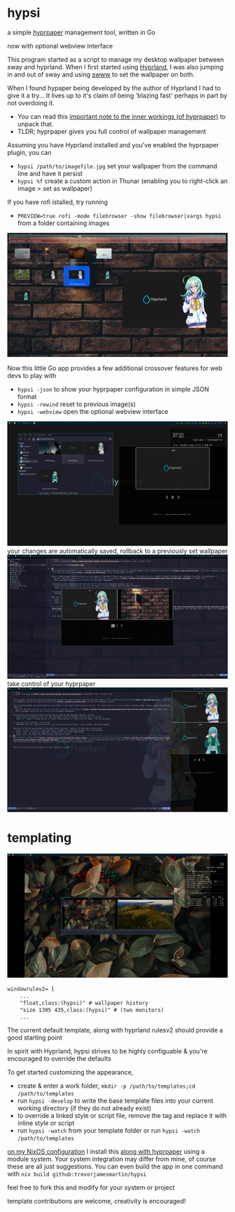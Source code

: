 # hypsi
a simple [hyprpaper](https://wiki.hyprland.org/Hypr-Ecosystem/hyprpaper/) management tool, written in Go

now with optional webview interface

This program started as a script to manage my desktop wallpaper between sway and hyprland. When I first started using [Hyprland](https://www.hyprland.org/), I was also jumping in and out of sway and using [swww](https://github.com/LGFae/swww) to set the wallpaper on both.

When I found hypaper being developed by the author of Hyprland I had to give it a try... It lives up to it's claim of being 'blazing fast' perhaps in part by not overdoing it.
- You can read this [important note to the inner workings (of hyprpaper)](https://github.com/hyprwm/hyprpaper#important-note-to-the-inner-workings) to unpack that.
- TLDR; hyprpaper gives you full control of wallpaper management

Assuming you have Hyprland installed and you've enabled the hyprpaper plugin, you can
- `hypsi /path/to/imagefile.jpg` set your wallpaper from the command line and have it persist
- `hypsi %f` create a custom action in Thunar (enabling you to right-click an image > set as wallpaper)

If you have rofi istalled, try running
- `PREVIEW=true rofi -mode filebrowser -show filebrowser|xargs hypsi` from a folder containing images

![rofi integration](./rofi-integration.jpg)

Now this little Go app provides a few additional crossover features for web devs to play with
- `hypsi -json` to show your hyprpaper configuration in simple JSON format
- `hypsi -rewind` reset to previous image(s)
- `hypsi -webview` open the optional webview interface

![screenshot 3](./screenshot3.jpg)
your changes are automatically saved, rollback to a previously set wallpaper
![screenshot 2](./screenshot2.jpg)
take control of your hyprpaper
![screenshot 1](./screenshot1.jpg)

# templating

![screenshot 4](./screenshot4.jpg)

    windowrulev2= [
        ...
        "float,class:(hypsi)" # wallpaper history
        "size 1305 435,class:(hypsi)" # (two monitors)
        ...

The current default template, along with hyprland rulesv2 should provide a good starting point

In spirit with Hyprland, hypsi strives to be highly configuable & you're encouraged to override the defaults

To get started customizing the appearance,
- create & enter a work folder, `mkdir -p /path/to/templates;cd /path/to/templates`
- run `hypsi -develop` to write the base template files into your current working directory (if they do not already exist)
- to override a linked style or script file, remove the tag and replace it with inline style or script
- run `hypsi -watch` from your template folder or run `hypsi -watch /path/to/templates`

[on my NixOS configuration](https://github.com/trevorjamesmartin/nixos-config) I install this [along with hyprpaper](https://github.com/trevorjamesmartin/nixos-config/tree/main/nixos/modules/home-manager/hyprpaper) using a module system. Your system integration may differ from mine, of course these are all just suggestions. You can even build the app in one command with `nix build github:trevorjamesmartin/hypsi`

feel free to fork this and modify for your system or project

template contributions are welcome, creativity is encouraged!
